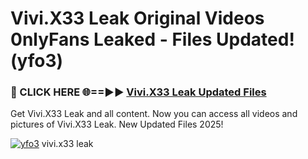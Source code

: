 # Vivi.X33 Leak Original Videos 0nlyFans Leaked - Files Updated! (yfo3)

<h3>🔴 CLICK HERE 🌐==►► <a href="https://tinyurl.com/3hn5wdd3" rel="nofollow">Vivi.X33 Leak Updated Files</a></h3>

Get Vivi.X33 Leak and all content. Now you can access all videos and pictures of Vivi.X33 Leak. New Updated Files 2025!

[![yfo3](https://i.imgur.com/4HnBqBT.gif)](https://tinyurl.com/3hn5wdd3)
vivi.x33 leak